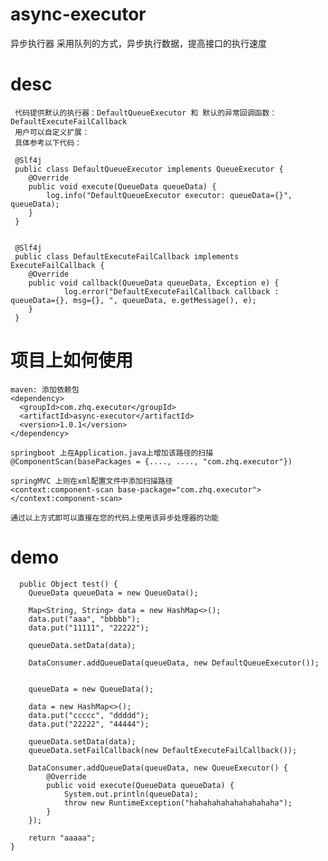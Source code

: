 # async-executor
异步执行器 采用队列的方式，异步执行数据，提高接口的执行速度

# desc
     
     代码提供默认的执行器：DefaultQueueExecutor 和 默认的异常回调函数：DefaultExecuteFailCallback
     用户可以自定义扩展：
     具体参考以下代码：
      
     @Slf4j
     public class DefaultQueueExecutor implements QueueExecutor {
		@Override
		public void execute(QueueData queueData) {
			log.info("DefaultQueueExecutor executor: queueData={}", queueData);
		}
     }
     
     
     @Slf4j
     public class DefaultExecuteFailCallback implements ExecuteFailCallback {
     	@Override
		public void callback(QueueData queueData, Exception e) {
	    		log.error("DefaultExecuteFailCallback callback : queueData={}, msg={}, ", queueData, e.getMessage(), e);
		}
     }
     

# 项目上如何使用
    maven: 添加依赖包
    <dependency>
      <groupId>com.zhq.executor</groupId>
      <artifactId>async-executor</artifactId>
      <version>1.0.1</version>
    </dependency>
    
    springboot 上在Application.java上增加该路径的扫描
    @ComponentScan(basePackages = {...., ...., "com.zhq.executor"})
    
    springMVC 上则在xml配置文件中添加扫描路径
    <context:component-scan base-package="com.zhq.executor"></context:component-scan>
    
    通过以上方式即可以直接在您的代码上使用该异步处理器的功能
     
    
# demo
				
      public Object test() {
		QueueData queueData = new QueueData();
		
		Map<String, String> data = new HashMap<>();
		data.put("aaa", "bbbbb");
		data.put("11111", "22222");
		
		queueData.setData(data);
		
		DataConsumer.addQueueData(queueData, new DefaultQueueExecutor());
		
		
		queueData = new QueueData();
		
		data = new HashMap<>();
		data.put("ccccc", "ddddd");
		data.put("22222", "44444");
		
		queueData.setData(data);
		queueData.setFailCallback(new DefaultExecuteFailCallback());
		
		DataConsumer.addQueueData(queueData, new QueueExecutor() {
			@Override
			public void execute(QueueData queueData) {
				System.out.println(queueData);
				throw new RuntimeException("hahahahahahahahahaha");
			}
		});
		
		return "aaaaa";
	}
